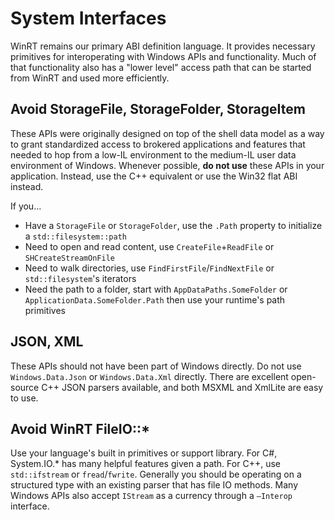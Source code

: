 # System Interfaces

WinRT remains our primary ABI definition language. It provides necessary
primitives for interoperating with Windows APIs and functionality. Much of that
functionality also has a "lower level" access path that can be started from
WinRT and used more efficiently.

## Avoid StorageFile, StorageFolder, StorageItem

These APIs were originally designed on top of the shell data model as a way to
grant standardized access to brokered applications and features that needed to
hop from a low-IL environment to the medium-IL user data environment of Windows.
Whenever possible, **do not use** these APIs in your application. Instead, use
the C++ equivalent or use the Win32 flat ABI instead.

If you...

-   Have a `StorageFile` or `StorageFolder`, use the `.Path` property to
    initialize a `std::filesystem::path`
-   Need to open and read content, use `CreateFile`+`ReadFile` or
    `SHCreateStreamOnFile`
-   Need to walk directories, use `FindFirstFile`/`FindNextFile` or
    `std::filesystem`'s iterators
-   Need the path to a folder, start with `AppDataPaths.SomeFolder` or
    `ApplicationData.SomeFolder.Path` then use your runtime's path primitives

## JSON, XML

These APIs should not have been part of Windows directly. Do not use
`Windows.Data.Json` or `Windows.Data.Xml` directly. There are excellent
open-source C++ JSON parsers available, and both MSXML and XmlLite are easy to
use.

## Avoid WinRT FileIO::\*

Use your language's built in primitives or support library. For C#, System.IO.\*
has many helpful features given a path. For C++, use `std::ifstream` or
`fread`/`fwrite`. Generally you should be operating on a structured type with an
existing parser that has file IO methods. Many Windows APIs also accept
`IStream` as a currency through a `–Interop` interface.
